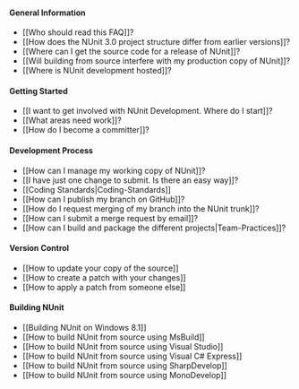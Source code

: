 #### General Information
  * [[Who should read this FAQ]]?
  * [[How does the NUnit 3.0 project structure differ from earlier versions]]?
  * [[Where can I get the source code for a release of NUnit]]?
  * [[Will building from source interfere with my production copy of NUnit]]?
  * [[Where is NUnit development hosted]]?

#### Getting Started

  * [[I want to get involved with NUnit Development. Where do I start]]?
  * [[What areas need work]]?
  * [[How do I become a committer]]?

#### Development Process

  * [[How can I manage my working copy of NUnit]]?
  * [[I have just one change to submit. Is there an easy way]]?
  * [[Coding Standards|Coding-Standards]]
  * [[How can I publish my branch on GitHub]]?
  * [[How do I request merging of my branch into the NUnit trunk]]?
  * [[How can I submit a merge request by email]]?
  * [[How can I build and package the different projects|Team-Practices]]?


#### Version Control

  * [[How to update your copy of the source]]
  * [[How to create a patch with your changes]]
  * [[How to apply a patch from someone else]]

#### Building NUnit

  * [[Building NUnit on Windows 8.1]]
  * [[How to build NUnit from source using MsBuild]]
  * [[How to build NUnit from source using Visual Studio]]
  * [[How to build NUnit from source using Visual C# Express]]
  * [[How to build NUnit from source using SharpDevelop]]
  * [[How to build NUnit from source using MonoDevelop]]

